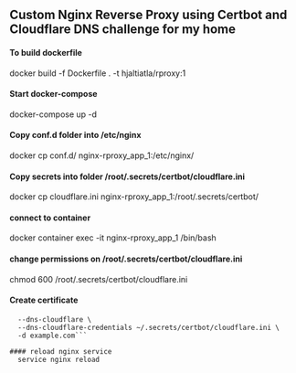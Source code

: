 ## Custom Nginx Reverse Proxy using Certbot and Cloudflare DNS challenge for my home  
#### To build dockerfile
docker build -f Dockerfile . -t hjaltiatla/rproxy:1

#### Start docker-compose 
docker-compose up -d

#### Copy conf.d folder into /etc/nginx  
docker cp conf.d/ nginx-rproxy_app_1:/etc/nginx/

#### Copy secrets into folder   /root/.secrets/certbot/cloudflare.ini
docker cp cloudflare.ini nginx-rproxy_app_1:/root/.secrets/certbot/

#### connect to container 
docker container exec -it nginx-rproxy_app_1 /bin/bash

#### change permissions on /root/.secrets/certbot/cloudflare.ini
chmod 600 /root/.secrets/certbot/cloudflare.ini

#### Create certificate
```certbot certonly \
  --dns-cloudflare \
  --dns-cloudflare-credentials ~/.secrets/certbot/cloudflare.ini \
  -d example.com```

#### reload nginx service
  service nginx reload
